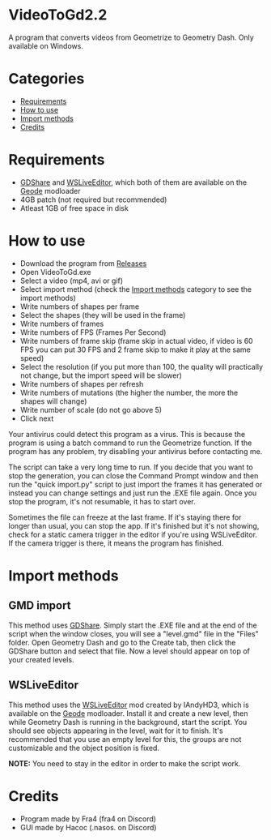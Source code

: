 # VideoToGd2.2
A program that converts videos from Geometrize to Geometry Dash. Only available on Windows.

# Categories

- [Requirements](#requirements)
- [How to use](#how-to-use)
- [Import methods](#import-methods)
- [Credits](#credits)

# Requirements
- [GDShare](https://geode-sdk.org/mods/hjfod.gdshare/) and [WSLiveEditor](https://geode-sdk.org/mods/iandyhd3.wsliveeditor/), which both of them are available on the [Geode](https://geode-sdk.org) modloader
- 4GB patch (not required but recommended)
- Atleast 1GB of free space in disk

# How to use
- Download the program from [Releases](https://github.com/Fraa4/VideoToGd2.2/releases)
- Open VideoToGd.exe
- Select a video (mp4, avi or gif)
- Select import method (check the [Import methods](#import-methods) category to see the import methods)
- Write numbers of shapes per frame
- Select the shapes (they will be used in the frame)
- Write numbers of frames
- Write numbers of FPS (Frames Per Second)
- Write numbers of frame skip (frame skip in actual video, if video is 60 FPS you can put 30 FPS and 2 frame skip to make it play at the same speed)
- Select the resolution (if you put more than 100, the quality will practically not change, but the import speed will be slower)
- Write numbers of shapes per refresh
- Write numbers of mutations (the higher the number, the more the shapes will change)
- Write number of scale (do not go above 5)
- Click next

Your antivirus could detect this program as a virus. This is because the program is using a batch command to run the Geometrize function. If the program has any problem, try
disabling your antivirus before contacting me.

The script can take a very long time to run. If you decide that you want to stop the generation, you can close the Command Prompt window and then run the "quick import.py" script to just import the frames it has generated or instead you can change settings and just run the .EXE file again. Once you stop the program, it's not resumable, it has to start over.

Sometimes the file can freeze at the last frame. If it's staying there for longer than usual, you can stop the app. If it's finished but it's not showing, check for a static camera trigger in the editor if you're using WSLiveEditor. If the camera trigger is there, it means the program has finished.

# Import methods

## GMD import
This method uses [GDShare](https://geode-sdk.org/mods/hjfod.gdshare/). Simply start the .EXE file and at the end of the script when the window closes, you will see a "level.gmd" file in the "Files" folder. Open Geometry Dash and go to the Create tab, then click the GDShare button and select that file. Now a level should appear on top of your created levels.

## WSLiveEditor
This method uses the [WSLiveEditor](https://geode-sdk.org/mods/iandyhd3.wsliveeditor/) mod created by IAndyHD3, which is available on the [Geode](https://geode-sdk.org) modloader. Install it and create a new level, then while Geometry Dash is running in the background, start the script.
You should see objects appearing in the level, wait for it to finish.
It's recommended that you use an empty level for this, the groups are not customizable and the object position is fixed.

**NOTE:** You need to stay in the editor in order to make the script work.

# Credits

- Program made by Fra4 (fra4 on Discord)
- GUI made by Hacoc (.nasos. on Discord)
